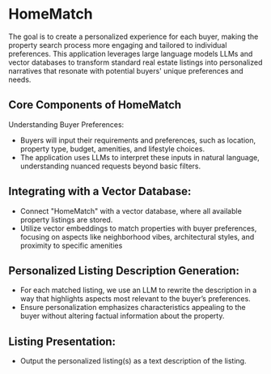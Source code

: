 # HomeMatch
The goal is to create a personalized experience for each buyer, making the property search process more engaging and tailored to individual preferences. This application leverages large language models LLMs and vector databases to transform standard real estate listings into personalized narratives that resonate with potential buyers' unique preferences and needs.

## Core Components of HomeMatch
Understanding Buyer Preferences:
- Buyers will input their requirements and preferences, such as location, property type, budget, amenities, and lifestyle choices.
- The application uses LLMs to interpret these inputs in natural language, understanding nuanced requests beyond basic filters.

## Integrating with a Vector Database:

- Connect "HomeMatch" with a vector database, where all available property listings are stored.
- Utilize vector embeddings to match properties with buyer preferences, focusing on aspects like neighborhood vibes, architectural styles, and proximity to specific amenities

## Personalized Listing Description Generation:

- For each matched listing, we use an LLM to rewrite the description in a way that highlights aspects most relevant to the buyer’s preferences.
- Ensure personalization emphasizes characteristics appealing to the buyer without altering factual information about the property.

## Listing Presentation:

- Output the personalized listing(s) as a text description of the listing.

